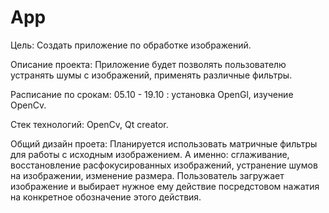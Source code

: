 # App

Цель: Создать приложение по обработке изображений.

Описание проекта: Приложение будет позволять пользователю устранять шумы с изображений, применять различные фильтры.

Расписание по срокам: 05.10 - 19.10 : установка OpenGl, изучение OpenCv.

Стек технологий: OpenCv, Qt creator.

Общий дизайн проета: Планируется использовать матричные фильтры для работы с исходным изображением. А именно: сглаживание, восстановление расфокусированных изображений, устранение шумов на изображении, изменение размера.
Пользователь загружает изображение и выбирает нужное ему действие посредстовом нажатия на конкретное обозначение этого действия.

